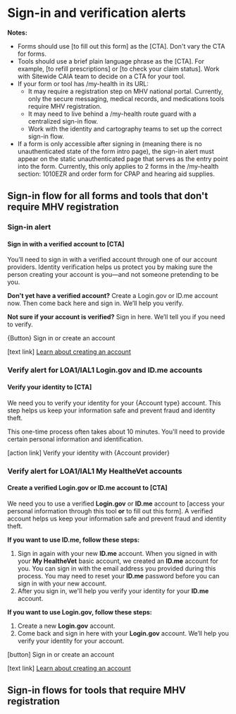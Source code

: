 # Sign-in and verification alerts
**Notes:** 
- Forms should use [to fill out this form] as the [CTA]. Don't vary the CTA for forms.
- Tools should use a brief plain language phrase as the [CTA]. For example, [to refill prescriptions] or [to check your claim status]. Work with Sitewide CAIA team to decide on a CTA for your tool.
- If your form or tool has /my-health in its URL:
     - It may require a registration step on MHV national portal. Currently, only the secure messaging, medical records, and medications tools require MHV registration.
     - It may need to live behind a /my-health route guard with a centralized sign-in flow.
     - Work with the identity and cartography teams to set up the correct sign-in flow. 
- If a form is only accessible after signing in (meaning there is no unauthenticated state of the form intro page), the sign-in alert must appear on the static unauthenticated page that serves as the entry point into the form. Currently, this only applies to 2 forms in the /my-health section: 1010EZR and order form for CPAP and hearing aid supplies.

## Sign-in flow for all forms and tools that don't require MHV registration

### Sign-in alert

#### Sign in with a verified account to [CTA]
You’ll need to sign in with a verified account through one of our account providers. Identity verification helps us protect you by making sure the person creating your account is you—and not someone pretending to be you.  

**Don't yet have a verified account?** Create a Login.gov or ID.me account now. Then come back here and sign in. We’ll help you verify. 

**Not sure if your account is verified?** Sign in here. We’ll tell you if you need to verify. 

{Button} Sign in or create an account

[text link] [Learn about creating an account](https://www.va.gov/resources/creating-an-account-for-vagov/)

### Verify alert for LOA1/IAL1 Login.gov and ID.me accounts

#### Verify your identity to [CTA] 
We need you to verify your identity for your {Account type} account. This step helps us keep your information safe and prevent fraud and identity theft.

This one-time process often takes about 10 minutes. You'll need to provide certain personal information and identification.

[action link] Verify your identity with {Account provider}

### Verify alert for LOA1/IAL1 My HealtheVet accounts

#### Create a verified Login.gov or ID.me account to [CTA] 
We need you to use a verified **Login.gov** or **ID.me** account to [access your personal information through this tool **or** to fill out this form]. A verified account helps us keep your information safe and prevent fraud and identity theft.

**If you want to use ID.me, follow these steps:**
1.	Sign in again with your new **ID.me** account. When you signed in with your **My HealtheVet** basic account, we created an **ID.me** account for you. You can sign in with the email address you provided during this process. You may need to reset your **ID.me** password before you can sign in with your new account.
2.	After you sign in, we'll help you verify your identity for your **ID.me** account.

**If you want to use Login.gov, follow these steps:**
1.	Create a new **Login.gov** account.
2.	Come back and sign in here with your **Login.gov** account. We’ll help you verify your identity for your account.
  
[button] Sign in or create an account

[text link] [Learn about creating an account](https://www.va.gov/resources/creating-an-account-for-vagov/)

## Sign-in flows for tools that require MHV registration
